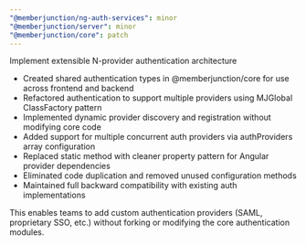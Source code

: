 ```yaml
---
"@memberjunction/ng-auth-services": minor
"@memberjunction/server": minor
"@memberjunction/core": patch
---
```


Implement extensible N-provider authentication architecture

- Created shared authentication types in @memberjunction/core for use
  across frontend and backend
- Refactored authentication to support multiple providers using MJGlobal
  ClassFactory pattern
- Implemented dynamic provider discovery and registration without
  modifying core code
- Added support for multiple concurrent auth providers via authProviders
  array configuration
- Replaced static method with cleaner property pattern for Angular
  provider dependencies
- Eliminated code duplication and removed unused configuration methods
- Maintained full backward compatibility with existing auth
  implementations

This enables teams to add custom authentication providers (SAML,
proprietary SSO, etc.)
without forking or modifying the core authentication modules.
